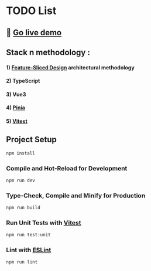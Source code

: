 # TODO List

## 🔴 [Go live demo](https://cunao-nako.github.io/todo-list/)

## Stack n methodology :
#### 1) [Feature-Sliced Design](https://feature-sliced.design) architectural methodology
#### 2) TypeScript
#### 3) Vue3
#### 4) [Pinia](https://pinia.vuejs.org/)
#### 5) [Vitest](https://vitest.dev/)


## Project Setup

```sh
npm install
```

### Compile and Hot-Reload for Development

```sh
npm run dev
```

### Type-Check, Compile and Minify for Production

```sh
npm run build
```

### Run Unit Tests with [Vitest](https://vitest.dev/)

```sh
npm run test:unit
```

### Lint with [ESLint](https://eslint.org/)

```sh
npm run lint
```
